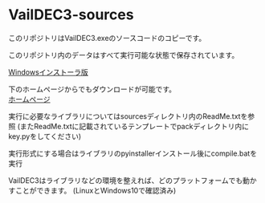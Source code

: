 # VailDEC3-sources

このリポジトリはVailDEC3.exeのソースコードのコピーです。

このリポジトリ内のデータはすべて実行可能な状態で保存されています。

<a href="https://github.com/Vail-Zero/VailDEC3-sources/releases/tag/1.0.0">Windowsインストーラ版</a>

下のホームページからでもダウンロードが可能です。<br>
<a href="http://gdec.starfree.jp/">ホームページ</a>

実行に必要なライブラリについてはsourcesディレクトリ内のReadMe.txtを参照
(またReadMe.txtに記載されているテンプレートでpackディレクトリ内にkey.pyをしてください)

実行形式にする場合はライブラリのpyinstallerインストール後にcompile.batを実行

VailDEC3はライブラリなどの環境を整えれば、どのプラットフォームでも動かすことができます。
(LinuxとWindows10で確認済み)

